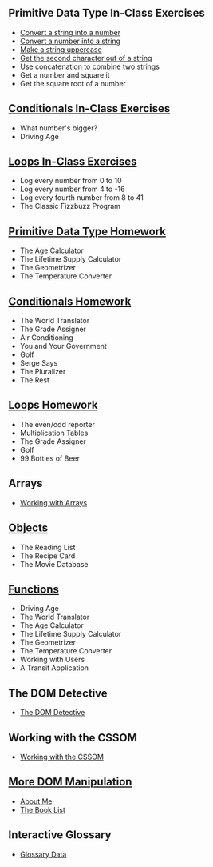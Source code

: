 ## Primitive Data Type In-Class Exercises

- [Convert a string into a number](Primitive%20Data%20Type%20In-Class%20Exercises\Convert%20a%20string%20into%20a%20number.js)
- [Convert a number into a string](Primitive%20Data%20Type%20In-Class%20Exercises\Convert%20a%20number%20into%20a%20string.js)
- [Make a string uppercase](Primitive%20Data%20Type%20In-Class%20Exercises\Make%20a%20string%20uppercased.js)
- [Get the second character out of a string](Primitive%20Data%20Type%20In-Class%20Exercises\Get%20the%20second%20character%20out%20of%20a%20string.js)
- [Use concatenation to combine two strings](Primitive%20Data%20Type%20In-Class%20Exercises\Use%20concatenation%20to%20combine%20two%20strings.js)
- Get a number and square it
- Get the square root of a number

## [Conditionals In-Class Exercises](class_00/Conditionals%20In-Class%20Exercises.js)

- What number's bigger?
- Driving Age

## [Loops In-Class Exercises](class_00/Loops%20In-Class%20Exercises.js)

- Log every number from 0 to 10
- Log every number from 4 to -16
- Log every fourth number from 8 to 41
- The Classic Fizzbuzz Program

## [Primitive Data Type Homework](class_00/Primitive%20Data%20Type%20Homework.js)

- The Age Calculator
- The Lifetime Supply Calculator
- The Geometrizer
- The Temperature Converter

## [Conditionals Homework](class_00/Conditionals%20Homework.js)

- The World Translator
- The Grade Assigner
- Air Conditioning
- You and Your Government
- Golf
- Serge Says
- The Pluralizer
- The Rest

## [Loops Homework](class_00/Loops%20Homework.js)

- The even/odd reporter
- Multiplication Tables
- The Grade Assigner
- Golf
- 99 Bottles of Beer

## Arrays

- [Working with Arrays](class_01/Arrays.js)

## [Objects](class_01/Objects.js)

- The Reading List
- The Recipe Card
- The Movie Database

## [Functions](class_01/Functions.js)

- Driving Age
- The World Translator
- The Age Calculator
- The Lifetime Supply Calculator
- The Geometrizer
- The Temperature Converter
- Working with Users
- A Transit Application

## The DOM Detective

- [The DOM Detective](class_02/The%20DOM%20Detective.js)

## Working with the CSSOM

- [Working with the CSSOM](class_02/Working%20with%20the%20CSSOM.js)

## [More DOM Manipulation](class_02/More%20DOM%20Manipulation.md)

- [About Me](class_02/aboutme.html)
- [The Book List](class_02/myBookList.html)

## Interactive Glossary

- [Glossary Data](Glossary/glossaryData.html)
